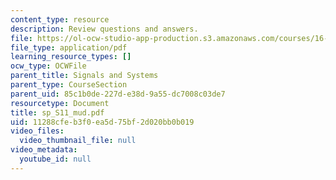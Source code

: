 ```yaml
---
content_type: resource
description: Review questions and answers.
file: https://ol-ocw-studio-app-production.s3.amazonaws.com/courses/16-01-unified-engineering-i-ii-iii-iv-fall-2005-spring-2006/11288cfeb3f0ea5d75bf2d020bb0b019_sp_S11_mud.pdf
file_type: application/pdf
learning_resource_types: []
ocw_type: OCWFile
parent_title: Signals and Systems
parent_type: CourseSection
parent_uid: 85c1b0de-227d-e38d-9a55-dc7008c03de7
resourcetype: Document
title: sp_S11_mud.pdf
uid: 11288cfe-b3f0-ea5d-75bf-2d020bb0b019
video_files:
  video_thumbnail_file: null
video_metadata:
  youtube_id: null
---
```

